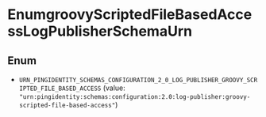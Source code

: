 

# EnumgroovyScriptedFileBasedAccessLogPublisherSchemaUrn

## Enum


* `URN_PINGIDENTITY_SCHEMAS_CONFIGURATION_2_0_LOG_PUBLISHER_GROOVY_SCRIPTED_FILE_BASED_ACCESS` (value: `"urn:pingidentity:schemas:configuration:2.0:log-publisher:groovy-scripted-file-based-access"`)



